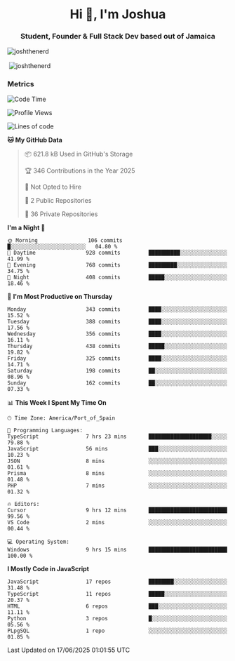 <h1 align="center">Hi 👋, I'm Joshua</h1>
<h3 align="center">Student, Founder & Full Stack Dev based out of Jamaica</h3>

<p align="left"> <img src="https://komarev.com/ghpvc/?username=JoshTheDeveloperr" alt="joshthenerd" /> </p>

<p>&nbsp;<img align="center" src="https://github-readme-stats.vercel.app/api?username=JoshTheDeveloperr&show_icons=true&count_private=true" alt="joshthenerd" /></p>

### Metrics

<!--START_SECTION:waka-->
![Code Time](http://img.shields.io/badge/Code%20Time-1%2C326%20hrs%2058%20mins-blue)

![Profile Views](http://img.shields.io/badge/Profile%20Views-1-blue)

![Lines of code](https://img.shields.io/badge/From%20Hello%20World%20I%27ve%20Written-3.8%20million%20lines%20of%20code-blue)

**🐱 My GitHub Data** 

> 📦 621.8 kB Used in GitHub's Storage 
 > 
> 🏆 346 Contributions in the Year 2025
 > 
> 🚫 Not Opted to Hire
 > 
> 📜 2 Public Repositories 
 > 
> 🔑 36 Private Repositories 
 > 
**I'm a Night 🦉** 

```text
🌞 Morning                106 commits         █░░░░░░░░░░░░░░░░░░░░░░░░   04.80 % 
🌆 Daytime                928 commits         ██████████░░░░░░░░░░░░░░░   41.99 % 
🌃 Evening                768 commits         █████████░░░░░░░░░░░░░░░░   34.75 % 
🌙 Night                  408 commits         █████░░░░░░░░░░░░░░░░░░░░   18.46 % 
```
📅 **I'm Most Productive on Thursday** 

```text
Monday                   343 commits         ████░░░░░░░░░░░░░░░░░░░░░   15.52 % 
Tuesday                  388 commits         ████░░░░░░░░░░░░░░░░░░░░░   17.56 % 
Wednesday                356 commits         ████░░░░░░░░░░░░░░░░░░░░░   16.11 % 
Thursday                 438 commits         █████░░░░░░░░░░░░░░░░░░░░   19.82 % 
Friday                   325 commits         ████░░░░░░░░░░░░░░░░░░░░░   14.71 % 
Saturday                 198 commits         ██░░░░░░░░░░░░░░░░░░░░░░░   08.96 % 
Sunday                   162 commits         ██░░░░░░░░░░░░░░░░░░░░░░░   07.33 % 
```


📊 **This Week I Spent My Time On** 

```text
🕑︎ Time Zone: America/Port_of_Spain

💬 Programming Languages: 
TypeScript               7 hrs 23 mins       ████████████████████░░░░░   79.88 % 
JavaScript               56 mins             ███░░░░░░░░░░░░░░░░░░░░░░   10.23 % 
JSON                     8 mins              ░░░░░░░░░░░░░░░░░░░░░░░░░   01.61 % 
Prisma                   8 mins              ░░░░░░░░░░░░░░░░░░░░░░░░░   01.48 % 
PHP                      7 mins              ░░░░░░░░░░░░░░░░░░░░░░░░░   01.32 % 

🔥 Editors: 
Cursor                   9 hrs 12 mins       █████████████████████████   99.56 % 
VS Code                  2 mins              ░░░░░░░░░░░░░░░░░░░░░░░░░   00.44 % 

💻 Operating System: 
Windows                  9 hrs 15 mins       █████████████████████████   100.00 % 
```

**I Mostly Code in JavaScript** 

```text
JavaScript               17 repos            ████████░░░░░░░░░░░░░░░░░   31.48 % 
TypeScript               11 repos            █████░░░░░░░░░░░░░░░░░░░░   20.37 % 
HTML                     6 repos             ███░░░░░░░░░░░░░░░░░░░░░░   11.11 % 
Python                   3 repos             █░░░░░░░░░░░░░░░░░░░░░░░░   05.56 % 
PLpgSQL                  1 repo              ░░░░░░░░░░░░░░░░░░░░░░░░░   01.85 % 
```




 Last Updated on 17/06/2025 01:01:55 UTC
<!--END_SECTION:waka-->
